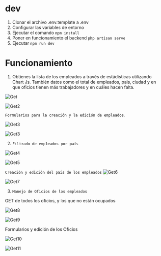 # dev
1. Clonar el archivo .env.template a .env
2. Configurar las variables de entorno
3. Ejecutar el comando ```npm install```
4. Poner en funcionamiento el backend
   ``` php artisan serve ```
5. Ejecutar ```npm run dev```

# Funcionamiento

1. Obtienes la lista de los empleados a través de estádisticas utilizando Chart Js. También datos como el total de empleados, pais, ciudad y en que oficios tienen más trabajadores y en cuáles hacen falta.

![Get](https://imgur.com/7T2XnUA.png) 

![Get2](https://imgur.com/0LCElgx.png)
 
``Formularios para la creación y la edición de empleados.``

![Get3](https://imgur.com/rlKS0jT.png)

![Get3](https://imgur.com/UCWRze0.png)

2. ``Filtrado de empleados por país``

![Get4](https://imgur.com/mvrZgHa.png)

![Get5](https://imgur.com/xJHBtGS.png)

``Creación y edición del país de los empleados``
![Get6](https://imgur.com/j0SAR9Z.png)

![Get7](https://imgur.com/SWISxbL.png)

3. ``Manejo de Oficios de los empleados``

GET de todos los oficios, y los que no están ocupados

![Get8](https://imgur.com/d9LBskV.png)

![Get9](https://imgur.com/vmXE9Sk.png)

Formularios y edición de los Oficios

![Get10](https://imgur.com/uZcf12a.png)

![Get11](https://imgur.com/X1SptYd.png)









